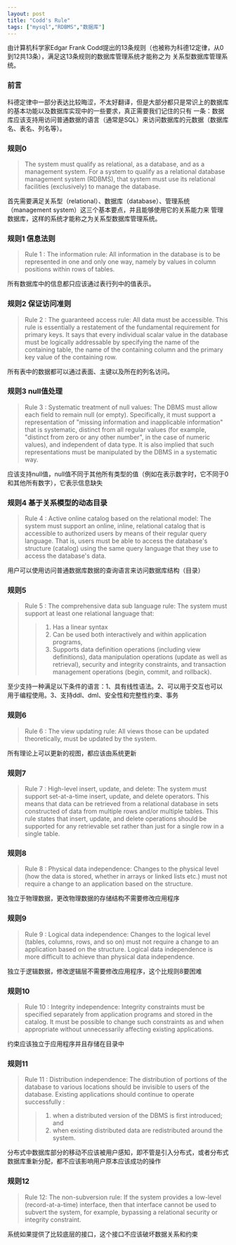 ```yaml
---
layout: post
title: "Codd's Rule"
tags: ["mysql","RDBMS","数据库"]
---
```


由计算机科学家Edgar Frank Codd提出的13条规则（也被称为科德12定律，从0到12共13条），满足这13条规则的数据库管理系统才能称之为
关系型数据库管理系统。

### 前言
科德定律中一部分表达比较晦涩，不太好翻译，但是大部分都只是常识上的数据库的基本功能以及数据库实现中的一些要求，真正需要我们记住的只有
一条：数据库应该支持用访问普通数据的语言（通常是SQL）来访问数据库的元数据（数据库名、表名、列名等）。

### 规则0
>The system must qualify as relational, as a database, and as a management system. For a system to qualify as a 
relational database management system (RDBMS), that system must use its relational facilities (exclusively) to
manage the database.

首先需要满足关系型（relational）、数据库（database）、管理系统（management system）这三个基本要点，并且能够使用它的关系能力来
管理数据库，这样的系统才能称之为关系型数据库管理系统。

### 规则1 信息法则
>Rule 1 : The information rule: All information in the database is to be represented in one and only one way, 
> namely by values in column positions within rows of tables.

所有数据库中的信息都只应该通过表行列中的值表示。
### 规则2 保证访问准则
>Rule 2 : The guaranteed access rule: All data must be accessible. This rule is essentially a restatement of the 
fundamental requirement for primary keys. It says that every individual scalar value in the database must be logically 
addressable by specifying the name of the containing table, the name of the containing column and the primary key 
value of the containing row.

所有表中的数据都可以通过表面、主键以及所在的列名访问。
### 规则3 null值处理
>Rule 3 : Systematic treatment of null values: The DBMS must allow each field to remain null (or empty). Specifically, 
it must support a representation of "missing information and inapplicable information" that is systematic, distinct 
from all regular values (for example, "distinct from zero or any other number", in the case of numeric values), and 
independent of data type. It is also implied that such representations must be manipulated by the DBMS in a systematic way.

应该支持null值，null值不同于其他所有类型的值（例如在表示数字时，它不同于0和其他所有数字），它表示信息缺失
### 规则4 基于关系模型的动态目录
>Rule 4 : Active online catalog based on the relational model: The system must support an online, inline, 
relational catalog that is accessible to authorized users by means of their regular query language. That is,
users must be able to access the database's structure (catalog) using the same query language that they use to access
the database's data.

用户可以使用访问普通数据库数据的查询语言来访问数据库结构（目录）
### 规则5
>Rule 5 : The comprehensive data sub language rule: The system must support at least one relational 
language that:
>>1. Has a linear syntax
>>2. Can be used both interactively and within application programs,
>>3. Supports data definition operations (including view definitions), data manipulation operations (update as well 
   as retrieval), security and integrity constraints, and transaction management operations (begin, commit, and rollback).

至少支持一种满足以下条件的语言：1、具有线性语法。2、可以用于交互也可以用于编程使用。3、支持ddl、dml、安全性和完整性约束、事务
### 规则6
>Rule 6 : The view updating rule: All views those can be updated theoretically, must be updated by the system.

所有理论上可以更新的视图，都应该由系统更新
### 规则7
>Rule 7 : High-level insert, update, and delete: The system must support set-at-a-time insert, update, and delete 
operators. This means that data can be retrieved from a relational database in sets constructed of data from multiple 
rows and/or multiple tables. This rule states that insert, update, and delete operations should be supported for 
any retrievable set rather than just for a single row in a single table.


### 规则8
>Rule 8 : Physical data independence: Changes to the physical level (how the data is stored, whether in arrays or 
linked lists etc.) must not require a change to an application based on the structure.

独立于物理数据，更改物理数据的存储结构不需要修改应用程序
### 规则9
>Rule 9 : Logical data independence: Changes to the logical level (tables, columns, rows, and so on) must not
require a change to an application based on the structure. Logical data independence is more difficult to achieve than 
physical data independence.

独立于逻辑数据，修改逻辑层不需要修改应用程序，这个比规则8要困难
### 规则10
>Rule 10 : Integrity independence: Integrity constraints must be specified separately from application programs and
stored in the catalog. It must be possible to change such constraints as and when appropriate without unnecessarily
affecting existing applications.

约束应该独立于应用程序并且存储在目录中
### 规则11
>Rule 11 : Distribution independence: The distribution of portions of the database to various locations should be
invisible to users of the database. Existing applications should continue to operate successfully :
>>1. when a distributed version of the DBMS is first introduced; and
>>2. when existing distributed data are redistributed around the system.

分布式中数据库部分的移动不应该被用户感知，即不管是引入分布式，或者分布式数据库重新分配，都不应该影响用户原本应该成功的操作
### 规则12
>Rule 12: The non-subversion rule: If the system provides a low-level (record-at-a-time) interface, then that 
interface cannot be used to subvert the system, for example, bypassing a relational security or integrity constraint.

系统如果提供了比较底层的接口，这个接口不应该破坏数据关系和约束
